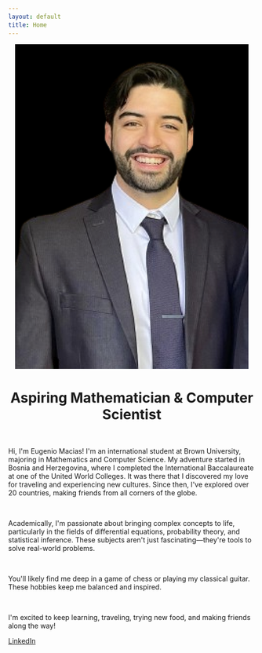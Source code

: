 ```yaml
---
layout: default
title: Home
---
```


<div style="text-align: center;">
    <img src="/assets/images/gportfolio_profile_picture.png" class="profile-pic" alt="Profile Picture">
</div>

<div style="text-align: center;">
    <h1>Aspiring Mathematician & Computer Scientist</h1>
</div>
<br>
<p class="animated-text">Hi, I'm Eugenio Macias! I'm an international student at Brown University, majoring in Mathematics and Computer Science. My adventure started in Bosnia and Herzegovina, where I completed the International Baccalaureate at one of the United World Colleges. It was there that I discovered my love for traveling and experiencing new cultures. Since then, I've explored over 20 countries, making friends from all corners of the globe.</p>
<br>

<p class="animated-text">Academically, I'm passionate about bringing complex concepts to life, particularly in the fields of differential equations, probability theory, and statistical inference. These subjects aren't just fascinating—they're tools to solve real-world problems.</p>
<br>

<p class="animated-text">You'll likely find me deep in a game of chess or playing my classical guitar. These hobbies keep me balanced and inspired.</p>
<br>

<p class="animated-text">I'm excited to keep learning, traveling, trying new food, and making friends along the way!</p>

[LinkedIn](https://www.linkedin.com/in/eugenio-macias/)
